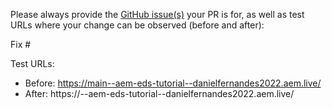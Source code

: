 Please always provide the [GitHub issue(s)](../issues) your PR is for, as well as test URLs where your change can be observed (before and after):

Fix #<gh-issue-id>

Test URLs:
- Before: https://main--aem-eds-tutorial--danielfernandes2022.aem.live/
- After: https://<branch>--aem-eds-tutorial--danielfernandes2022.aem.live/
